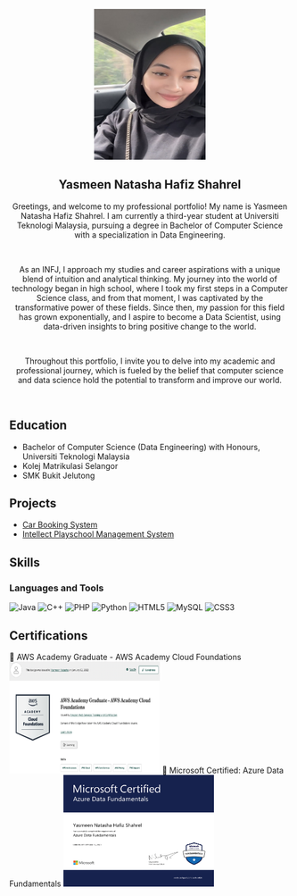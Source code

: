 <p align="center">
<div align="center">
  <img src="image.png" alt="yasmeen" width="200px" height="270px">
</div>
</p> 

<h2 align="center">Yasmeen Natasha Hafiz Shahrel</h2>

<p align="center">Greetings, and welcome to my professional portfolio! My name is Yasmeen Natasha Hafiz Shahrel. I am currently a third-year student at Universiti Teknologi Malaysia, pursuing a degree in Bachelor of Computer Science with a specialization in Data Engineering.
</p><br>

<p align="center">As an INFJ, I approach my studies and career aspirations with a unique blend of intuition and analytical thinking. My journey into the world of technology began in high school, where I took my first steps in a Computer Science class, and from that moment, I was captivated by the transformative power of these fields. Since then, my passion for this field has grown exponentially, and I aspire to become a Data Scientist, using data-driven insights to bring positive change to the world. </p><br>

<p align="center">Throughout this portfolio, I invite you to delve into my academic and professional journey, which is fueled by the belief that computer science and data science hold the potential to transform and improve our world. </p><br>

## Education
- Bachelor of Computer Science (Data Engineering) with Honours, Universiti Teknologi Malaysia
- Kolej Matrikulasi Selangor
- SMK Bukit Jelutong

## Projects
- [Car Booking System](https://yasmeennatashautm.000webhostapp.com/cbs/)
- [Intellect Playschool Management System](https://www.intellectplayschool.com)

## Skills
### Languages and Tools
![Java](https://img.shields.io/badge/java-%23ED8B00.svg?style=for-the-badge&logo=openjdk&logoColor=white)
![C++](https://img.shields.io/badge/c++-%2300599C.svg?style=for-the-badge&logo=c%2B%2B&logoColor=white)
![PHP](https://img.shields.io/badge/php-%23777BB4.svg?style=for-the-badge&logo=php&logoColor=white)
![Python](https://img.shields.io/badge/python-3670A0?style=for-the-badge&logo=python&logoColor=ffdd54)
![HTML5](https://img.shields.io/badge/html5-%23E34F26.svg?style=for-the-badge&logo=html5&logoColor=white)
![MySQL](https://img.shields.io/badge/mysql-%2300f.svg?style=for-the-badge&logo=mysql&logoColor=white)
![CSS3](https://img.shields.io/badge/css3-%231572B6.svg?style=for-the-badge&logo=css3&logoColor=white)

## Certifications
🏅 AWS Academy Graduate - AWS Academy Cloud Foundations
 <img src="awscloudfoundationscert.PNG" alt="awscloudfoundationscert" width="270px" height="200px">
🏅 Microsoft Certified: Azure Data Fundamentals
 <img src="azuredatacert-1.png" alt="azuredatacert" width="270px" height="200px">
  
 
  
